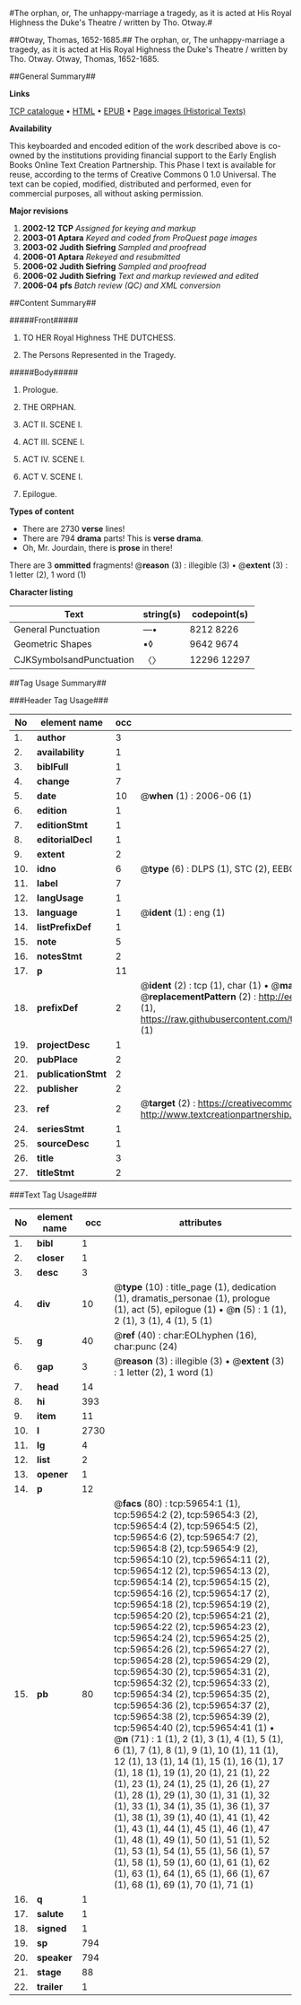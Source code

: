 #The orphan, or, The unhappy-marriage a tragedy, as it is acted at His Royal Highness the Duke's Theatre / written by Tho. Otway.#

##Otway, Thomas, 1652-1685.##
The orphan, or, The unhappy-marriage a tragedy, as it is acted at His Royal Highness the Duke's Theatre / written by Tho. Otway.
Otway, Thomas, 1652-1685.

##General Summary##

**Links**

[TCP catalogue](http://www.ota.ox.ac.uk/tcp/)  • 
[HTML](http://tei.it.ox.ac.uk/tcp/Texts-HTML/free/A53/A53521.html)  • 
[EPUB](http://tei.it.ox.ac.uk/tcp/Texts-EPUB/free/A53/A53521.epub) • 
[Page images (Historical Texts)](https://data.historicaltexts.jisc.ac.uk/view?pubId=eebo-12330483e&pageId=eebo-12330483e-59654-1)

**Availability**

This keyboarded and encoded edition of the
	       work described above is co-owned by the institutions
	       providing financial support to the Early English Books
	       Online Text Creation Partnership. This Phase I text is
	       available for reuse, according to the terms of Creative
	       Commons 0 1.0 Universal. The text can be copied,
	       modified, distributed and performed, even for
	       commercial purposes, all without asking permission.

**Major revisions**

1. __2002-12__ __TCP__ *Assigned for keying and markup*
1. __2003-01__ __Aptara__ *Keyed and coded from ProQuest page images*
1. __2003-02__ __Judith Siefring__ *Sampled and proofread*
1. __2006-01__ __Aptara__ *Rekeyed and resubmitted*
1. __2006-02__ __Judith Siefring__ *Sampled and proofread*
1. __2006-02__ __Judith Siefring__ *Text and markup reviewed and edited*
1. __2006-04__ __pfs__ *Batch review (QC) and XML conversion*

##Content Summary##

#####Front#####

1. TO HER
Royal Highness
THE
DUTCHESS.

1. The Persons Represented in the Tragedy.

#####Body#####

1. Prologue.

1. THE
ORPHAN.

1. ACT II. SCENE I.

1. ACT III. SCENE I.

1. ACT IV. SCENE I.

1. ACT V. SCENE I.

1. Epilogue.

**Types of content**

  * There are 2730 **verse** lines!
  * There are 794 **drama** parts! This is **verse drama**.
  * Oh, Mr. Jourdain, there is **prose** in there!

There are 3 **ommitted** fragments! 
 @__reason__ (3) : illegible (3)  •  @__extent__ (3) : 1 letter (2), 1 word (1)

**Character listing**


|Text|string(s)|codepoint(s)|
|---|---|---|
|General Punctuation|—•|8212 8226|
|Geometric Shapes|▪◊|9642 9674|
|CJKSymbolsandPunctuation|〈〉|12296 12297|

##Tag Usage Summary##

###Header Tag Usage###

|No|element name|occ|attributes|
|---|---|---|---|
|1.|__author__|3||
|2.|__availability__|1||
|3.|__biblFull__|1||
|4.|__change__|7||
|5.|__date__|10| @__when__ (1) : 2006-06 (1)|
|6.|__edition__|1||
|7.|__editionStmt__|1||
|8.|__editorialDecl__|1||
|9.|__extent__|2||
|10.|__idno__|6| @__type__ (6) : DLPS (1), STC (2), EEBO-CITATION (1), OCLC (1), VID (1)|
|11.|__label__|7||
|12.|__langUsage__|1||
|13.|__language__|1| @__ident__ (1) : eng (1)|
|14.|__listPrefixDef__|1||
|15.|__note__|5||
|16.|__notesStmt__|2||
|17.|__p__|11||
|18.|__prefixDef__|2| @__ident__ (2) : tcp (1), char (1)  •  @__matchPattern__ (2) : ([0-9\-]+):([0-9IVX]+) (1), (.+) (1)  •  @__replacementPattern__ (2) : http://eebo.chadwyck.com/downloadtiff?vid=$1&page=$2 (1), https://raw.githubusercontent.com/textcreationpartnership/Texts/master/tcpchars.xml#$1 (1)|
|19.|__projectDesc__|1||
|20.|__pubPlace__|2||
|21.|__publicationStmt__|2||
|22.|__publisher__|2||
|23.|__ref__|2| @__target__ (2) : https://creativecommons.org/publicdomain/zero/1.0/ (1), http://www.textcreationpartnership.org/docs/. (1)|
|24.|__seriesStmt__|1||
|25.|__sourceDesc__|1||
|26.|__title__|3||
|27.|__titleStmt__|2||


###Text Tag Usage###

|No|element name|occ|attributes|
|---|---|---|---|
|1.|__bibl__|1||
|2.|__closer__|1||
|3.|__desc__|3||
|4.|__div__|10| @__type__ (10) : title_page (1), dedication (1), dramatis_personae (1), prologue (1), act (5), epilogue (1)  •  @__n__ (5) : 1 (1), 2 (1), 3 (1), 4 (1), 5 (1)|
|5.|__g__|40| @__ref__ (40) : char:EOLhyphen (16), char:punc (24)|
|6.|__gap__|3| @__reason__ (3) : illegible (3)  •  @__extent__ (3) : 1 letter (2), 1 word (1)|
|7.|__head__|14||
|8.|__hi__|393||
|9.|__item__|11||
|10.|__l__|2730||
|11.|__lg__|4||
|12.|__list__|2||
|13.|__opener__|1||
|14.|__p__|12||
|15.|__pb__|80| @__facs__ (80) : tcp:59654:1 (1), tcp:59654:2 (2), tcp:59654:3 (2), tcp:59654:4 (2), tcp:59654:5 (2), tcp:59654:6 (2), tcp:59654:7 (2), tcp:59654:8 (2), tcp:59654:9 (2), tcp:59654:10 (2), tcp:59654:11 (2), tcp:59654:12 (2), tcp:59654:13 (2), tcp:59654:14 (2), tcp:59654:15 (2), tcp:59654:16 (2), tcp:59654:17 (2), tcp:59654:18 (2), tcp:59654:19 (2), tcp:59654:20 (2), tcp:59654:21 (2), tcp:59654:22 (2), tcp:59654:23 (2), tcp:59654:24 (2), tcp:59654:25 (2), tcp:59654:26 (2), tcp:59654:27 (2), tcp:59654:28 (2), tcp:59654:29 (2), tcp:59654:30 (2), tcp:59654:31 (2), tcp:59654:32 (2), tcp:59654:33 (2), tcp:59654:34 (2), tcp:59654:35 (2), tcp:59654:36 (2), tcp:59654:37 (2), tcp:59654:38 (2), tcp:59654:39 (2), tcp:59654:40 (2), tcp:59654:41 (1)  •  @__n__ (71) : 1 (1), 2 (1), 3 (1), 4 (1), 5 (1), 6 (1), 7 (1), 8 (1), 9 (1), 10 (1), 11 (1), 12 (1), 13 (1), 14 (1), 15 (1), 16 (1), 17 (1), 18 (1), 19 (1), 20 (1), 21 (1), 22 (1), 23 (1), 24 (1), 25 (1), 26 (1), 27 (1), 28 (1), 29 (1), 30 (1), 31 (1), 32 (1), 33 (1), 34 (1), 35 (1), 36 (1), 37 (1), 38 (1), 39 (1), 40 (1), 41 (1), 42 (1), 43 (1), 44 (1), 45 (1), 46 (1), 47 (1), 48 (1), 49 (1), 50 (1), 51 (1), 52 (1), 53 (1), 54 (1), 55 (1), 56 (1), 57 (1), 58 (1), 59 (1), 60 (1), 61 (1), 62 (1), 63 (1), 64 (1), 65 (1), 66 (1), 67 (1), 68 (1), 69 (1), 70 (1), 71 (1)|
|16.|__q__|1||
|17.|__salute__|1||
|18.|__signed__|1||
|19.|__sp__|794||
|20.|__speaker__|794||
|21.|__stage__|88||
|22.|__trailer__|1||

